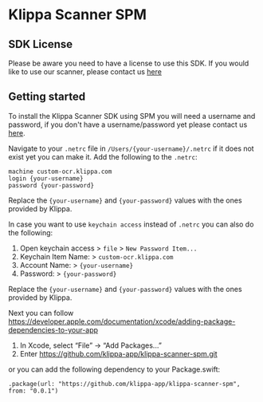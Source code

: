 # Klippa Scanner SPM

## SDK License
Please be aware you need to have a license to use this SDK.
If you would like to use our scanner, please contact us [here](https://www.klippa.com/en/ocr/ocr-sdk/)

## Getting started

To install the Klippa Scanner SDK using SPM you will need a username and password, if you don't have a username/password yet please contact us [here](https://www.klippa.com/en/ocr/ocr-sdk/).

Navigate to your `.netrc` file in `/Users/{your-username}/.netrc` if it does not exist yet you can make it.
Add the following to the `.netrc`:

```netrc
machine custom-ocr.klippa.com
login {your-username}
password {your-password}
```

Replace the `{your-username}` and `{your-password}` values with the ones provided by Klippa.

In case you want to use `keychain access` instead of `.netrc` you can also do the following:

1. Open keychain access > `file` > `New Password Item...`
2. Keychain Item Name: > `custom-ocr.klippa.com`
3. Account Name: > `{your-username}`
4. Password: > `{your-password}`

Replace the `{your-username}` and `{your-password}` values with the ones provided by Klippa.

Next you can follow https://developer.apple.com/documentation/xcode/adding-package-dependencies-to-your-app

1. In Xcode, select “File” → “Add Packages...”
2. Enter https://github.com/klippa-app/klippa-scanner-spm.git

or you can add the following dependency to your Package.swift:

`.package(url: "https://github.com/klippa-app/klippa-scanner-spm", from: "0.0.1")`
